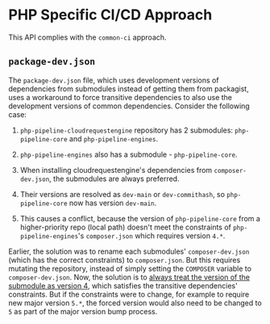 # PHP Specific CI/CD Approach
This API complies with the `common-ci` approach.

## `package-dev.json`

The `package-dev.json` file, which uses development versions of dependencies from submodules instead of getting them
from packagist, uses a workaround to force transitive dependencies to also use the development versions of common
dependencies. Consider the following case:

1. `php-pipeline-cloudrequestengine` repository has 2 submodules: `php-pipeline-core` and `php-pipeline-engines`.

2. `php-pipeline-engines` also has a submodule - `php-pipeline-core`.

3. When installing cloudrequestengine's dependencies from `composer-dev.json`, the submodules are always preferred.

4. Their versions are resolved as `dev-main` or `dev-commithash`, so `php-pipeline-core` now has version `dev-main`.

5. This causes a conflict, because the version of `php-pipeline-core` from a higher-priority repo (local path) doesn't
meet the constraints of `php-pipeline-engines`'s `composer.json` which requires version `4.*`.

Earlier, the solution was to rename each submodules' `composer-dev.json` (which has the correct constraints) to
`composer.json`. But this requires mutating the repository, instead of simply setting the `COMPOSER` variable to
`composer-dev.json`. Now, the solution is to [always treat the version of the submodule as version 4](https://github.com/51Degrees/pipeline-php-cloudrequestengine/pull/8/files#diff-38962aa8c8c9209a2a60a0247b8dce03c675508d2283f5e58520d737a1fa0a3aR40),
which satisfies the transitive dependencies' constraints. But if the constraints were to change, for example to require
new major version `5.*`, the forced version would also need to be changed to `5` as part of the major version bump
process.
